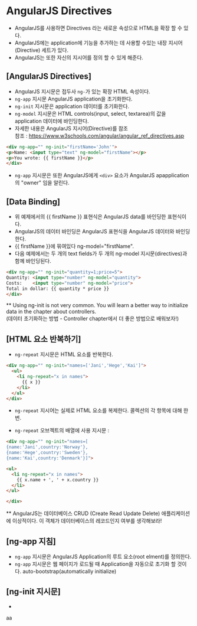 # AngularJS Directives
 - AngularJS를 사용하면 Directives 라는 새로운 속성으로 HTML을 확장 할 수 있다.
 - AngularJS에는 application에 기능을 추가하는 데 사용할 수있는 내장 지시어(Directive) 세트가 있다.
 - AngularJS는 또한 자신의 지시어를 정의 할 수 있게 해준다.


## [AngularJS Directives]
 - AngularJS 지시문은 접두사 `ng-`가 있는 확장 HTML 속성이다.
 - `ng-app` 지시문 AngularJS application을 초기화한다.
 - `ng-init` 지시문은 application 데이터를 초기화한다.
 - `ng-model` 지시문은 HTML controls(input, select, textarea)의 값을 application 데이터에 바인딩한다.
 - 자세한 내용은 AngularJS 지시어(Directive)를 참조 <br/>
  참조 : https://www.w3schools.com/angular/angular_ref_directives.asp

~~~HTML
<div ng-app="" ng-init="firstName='John'">
<p>Name: <input type="text" ng-model="firstName"></p>
<p>You wrote: {{ firstName }}</p>
</div>
~~~
 - `ng-app` 지시문은 또한 AngularJS에게 `<div>` 요소가 AngularJS apapplication의 "owner" 임을 알린다.

## [Data Binding]
 - 위 예제에서의 {{ firstName }} 표현식은 AngularJS data를 바인딩한 표현식이다.
 - AngularJS의 데이터 바인딩은 AngularJS 표현식을 AngularJS 데이터와 바인딩한다.
 - {{ firstName }}에 묶여있다 ng-model="firstName".
 - 다음 예제에서는 두 개의 text fields가 두 개의 ng-model 지시문(directives)과 함께 바인딩된다.

~~~HTML
<div ng-app="" ng-init="quantity=1;price=5">
Quantity: <input type="number" ng-model="quantity">
Costs:    <input type="number" ng-model="price">
Total in dollar: {{ quantity * price }}
</div>
~~~
** Using ng-init is not very common. You will learn a better way to initialize data in the chapter about controllers. <br/>
(데이터 초기화하는 방법 - Controller chapter에서 더 좋은 방법으로 배워보자!)


## [HTML 요소 반복하기]
 - `ng-repeat` 지시문은 HTML 요소를 반복한다.

~~~HTML
<div ng-app="" ng-init="names=['Jani','Hege','Kai']">
  <ul>
    <li ng-repeat="x in names">
      {{ x }}
    </li>
  </ul>
</div>
~~~

 - `ng-repeat` 지시어는 실제로 HTML 요소를 복제한다. 콜렉션의 각 항목에 대해 한 번.

 - `ng-repeat` 오브젝트의 배열에 사용 지시문 :

 ~~~HTML
 <div ng-app="" ng-init="names=[
 {name:'Jani',country:'Norway'},
 {name:'Hege',country:'Sweden'},
 {name:'Kai',country:'Denmark'}]">

 <ul>
   <li ng-repeat="x in names">
     {{ x.name + ', ' + x.country }}
   </li>
 </ul>

 </div>
 ~~~

** AngularJS는 데이터베이스 CRUD (Create Read Update Delete) 애플리케이션에 이상적이다.
이 객체가 데이터베이스의 레코드인지 여부를 생각해보라!


## [ng-app 지침]
 - `ng-app` 지시문은 AngularJS Application의 루트 요소(root elment)를 정의한다.
 - `ng-app` 지시문은 웹 페이지가 로드될 때 Application을 자동으로 초기화 할 것이다. auto-bootstrap(automatically initialize)

 ## [ng-init 지시문]
  -
  
  
  aa
